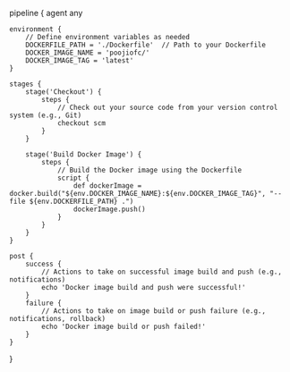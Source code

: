 pipeline {
    agent any

    environment {
        // Define environment variables as needed
        DOCKERFILE_PATH = './Dockerfile'  // Path to your Dockerfile
        DOCKER_IMAGE_NAME = 'poojiofc/'
        DOCKER_IMAGE_TAG = 'latest'
    }

    stages {
        stage('Checkout') {
            steps {
                // Check out your source code from your version control system (e.g., Git)
                checkout scm
            }
        }

        stage('Build Docker Image') {
            steps {
                // Build the Docker image using the Dockerfile
                script {
                    def dockerImage = docker.build("${env.DOCKER_IMAGE_NAME}:${env.DOCKER_IMAGE_TAG}", "--file ${env.DOCKERFILE_PATH} .")
                    dockerImage.push()
                }
            }
        }
    }

    post {
        success {
            // Actions to take on successful image build and push (e.g., notifications)
            echo 'Docker image build and push were successful!'
        }
        failure {
            // Actions to take on image build or push failure (e.g., notifications, rollback)
            echo 'Docker image build or push failed!'
        }
    }
}
